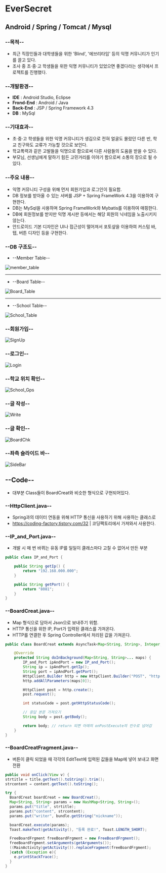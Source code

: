 # EverSecret

## Android / Spring / Tomcat / Mysql

### **--목적--**

  + 최근 직장인들과 대학생들을 위한 'Blind', '에브리타임' 등의 익명 커뮤니티가 인기를 끌고 있다.
  + 조사 중 초·중·고 학생들을 위한 익명 커뮤니티가 있었으면 좋겠다라는 생각에서 프로젝트를 진행했다.

### **--개발환경--**

  + **IDE** : Android Studio, Eclipse
  + **Frond-End** : Android / Java
  + **Back-End** : JSP / Spring Framework 4.3
  + **DB** : MySql

### **--기대효과--**

  + 초·중·고 학생들을 위한 익명 커뮤니티가 생김으로 전혀 얼굴도 몰랐던 다른 반, 학교 친구와도 교류가 가능할 것으로 보인다.
  + 학교폭력과 같은 고발들을 익명으로 함으로써 다른 사람들의 도움을 받을 수 있다.
  + 부모님, 선생님에게 말하기 힘든 고민거리를 이야기 함으로써 소통의 장으로 될 수 있다.

### **--주요 내용--**

  + 익명 커뮤니티 구성을 위해 먼저 회원가입과 로그인이 필요함.
  + DB 정보를 받아올 수 있는 서버를 JSP + Spring FrameWork 4.3을 이용하여 구현한다.
  + DB는 MySql을 사용하며 Spring FrameWork와 Mybatis를 이용하여 매핑한다.
  + DB에 회원정보를 받지만 익명 게시판 등에서는 해당 회원의 닉네임을 노출시키지 않는다.
  + 안드로이드 기본 디자인은 UI나 접근성이 떨어져서 포토샾을 이용하여 커스텀 바, 탭, 버튼 디자인 등을 구현한다.

### **--DB 구조도--**

  + --Member Table--


  ![member_table](https://user-images.githubusercontent.com/32236195/127333519-5332c8ca-fb14-4b20-aa32-f3a58b457f97.png)

---

  + --Board Table--

  ![Board_Table](https://user-images.githubusercontent.com/32236195/127333523-e2f054bd-caf2-46f5-b607-51b1ece0fbeb.png)
  
---

  + --School Table--

  ![School_Table](https://user-images.githubusercontent.com/32236195/127333525-1e983b0d-a3d4-4280-9b47-d7d2de51f201.png)
  
### **--회원가입--**


![SignUp](https://user-images.githubusercontent.com/32236195/127333527-e72554dc-9994-4aad-b329-e9d826b9c9e7.png)

### **--로그인--**


![Login](https://user-images.githubusercontent.com/32236195/127333534-305e38b6-c2b2-4620-84d4-38fe2cc3a9c1.png)

### **--학교 위치 확인--**


![School_Gps](https://user-images.githubusercontent.com/32236195/127333528-694b5553-8395-4725-b500-d2520704de93.png)

### **--글 작성--**


![Write](https://user-images.githubusercontent.com/32236195/127333530-71f6f3da-8006-45f3-90b9-ad9082731e84.png)


### **--글 확인--**


![BoardChk](https://user-images.githubusercontent.com/32236195/127333532-2c9cf579-b7f0-450e-acee-ca0962eb3d9f.png)

### **--좌측 슬라이드 바--**


![SideBar](https://user-images.githubusercontent.com/32236195/127333536-463bd77e-8bba-480a-8f13-13344caa1fc5.png)

## **--Code--**

  + 대부분 Class들이 BoardCreat와 비슷한 형식으로 구현되어있다.

### **--HttpClient.java--**

  + Spring과의 데이터 연동을 위해 HTTP 통신을 사용하기 위해 사용하는 클래스로
  + https://coding-factory.tistory.com/32 | 코딩팩토리에서 가져와서 사용한다.

### **--IP_and_Port.java--**

  + 개발 시 매 번 바뀌는 유동 IP를 일일이 클래스마다 고칠 수 없어서 만든 부분

```java
public class IP_and_Port {

    public String getIp() {
        return "192.168.000.000";
    }

    public String getPort() {
        return "8081";
    }
}
```

### **--BoardCreat.java--**

  + Map 형식으로 담아서 Json으로 보내주기 위함.
  + HTTP 통신을 위한 IP, Port가 입력된 클래스를 가져온다.
  + HTTP를 연결한 후 Spring Controller에서 처리된 값을 가져온다.

```java
public class BoardCreat extends AsyncTask<Map<String, String>, Integer, String> {

    @Override
    protected String doInBackground(Map<String, String>... maps) {
        IP_and_Port ipAndPort = new IP_and_Port();
        String ip = ipAndPort.getIp();
        String port = ipAndPort.getPort();
        HttpClient.Builder http = new HttpClient.Builder("POST", "http://" + ip + ":" + port + "/secret/board_create");
        http.addAllParameters(maps[0]);

        HttpClient post = http.create();
        post.request();

        int statusCode = post.getHttpStatusCode();

        // 응답 본문 가져오기
        String body = post.getBody();

        return body; // return 되면 아래의 onPostExecute의 인수로 넘어감
    }
}
```
### **--BoardCreatFragment.java--**

  + 버튼이 클릭 되었을 때 각각의 EditText에 입력된 값들을 Map에 넣어 보내고 화면 전환

```java
public void onClick(View v) {
strtitle = title.getText().toString().trim();
strcontent = content.getText().toString();

try {
  BoardCreat boardCreat = new BoardCreat();
  Map<String, String> params = new HashMap<String, String>();
  params.put("title", strtitle);
  params.put("content", strcontent);
  params.put("writer", bundle.getString("nickname"));

  boardCreat.execute(params);
  Toast.makeText(getActivity(), "등록 완료!", Toast.LENGTH_SHORT);

  FreeBoardFrgment freeBoardFrgment = new FreeBoardFrgment();
  freeBoardFrgment.setArguments(getArguments());
  ((MainActivity)getActivity()).replaceFragment(freeBoardFrgment);
  }catch (Exception e){
    e.printStackTrace();
  }
}
```

